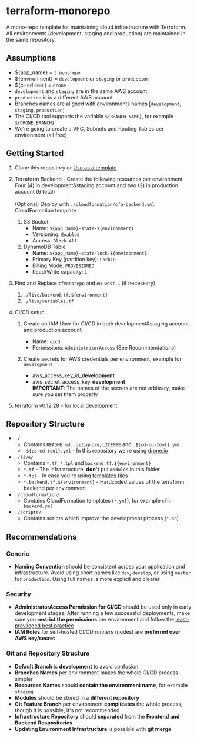 # terraform-monorepo

A mono-repo template for maintaining cloud infrastructure with Terraform. All environments (development, staging and production) are maintained in the same repository.

## Assumptions

- \${app_name} = `tfmonorepo`
- \${environment} = `development` or `staging` or `production`
- \${ci-cd-tool} = `drone`
- `development` and `staging` are in the same AWS account
- `production` is in a different AWS account
- Branches names are aligned with environments names [`development`, `staging`, `production`]
- The CI/CD tool supports the variable `${BRANCH_NAME}`, for example `${DRONE_BRANCH}`
- We're going to create a VPC, Subnets and Routing Tables per environment (all free)

## Getting Started

1. Clone this repository or [Use as a template](https://github.com/unfor19/terraform-monorepo/generate)
1. Terraform Backend - Create the following resources per environment
   <br>Four (4) in development&staging account and two (2) in production account (6 total)
   <br>
   <br>(Optional) Deploy with `./cloudformation/cfn-backend.yml` CloudFormation template
   <br>
   1. S3 Bucket
      - Name: `${app_name}-state-${environment}`
      - Versioning: `Enabled`
      - Access: `Block All`
   1. DynamoDB Table
      - Name: `${app_name}-state-lock-${environment}`
      - Primary Key (partition key): `LockID`
      - Billing Mode: `PROVISIONED`
      - Read/Write capacity: `1`
1. Find and Replace `tfmonorepo` and `eu-west-1` (if necessary)
   1. `./live/backend.tf.${environment}`
   1. `./live/variables.tf`
1. CI/CD setup

   1. Create an IAM User for CI/CD in both development&staging account and production account

      - Name: `cicd`
      - Permissions: `AdministratorAccess` (See Recommendations)

   1. Create secrets for AWS credentials per environment, example for `development`

      - aws_access_key_id\_**development**
      - aws_secret_access_key\_**development**
        <br>**IMPORTANT**: The names of the secrets are not arbitrary, make sure you set them properly

1. [terraform v0.12.28](https://releases.hashicorp.com/terraform/0.12.28/) - for local development

## Repository Structure

- `./`
  - Contains `README.md`, `.gitignore`, `LICENSE` and `.${cd-cd-tool}.yml`
  - `.${cd-cd-tool}.yml` - In this repository we're using [drone.io](https://drone.io)
- `./live/`
  - Contains `*.tf`, `*.tpl` and `backend.tf.${environment}`
  - `*.tf` - The infrastructure, **don't** put `modules` in this folder
  - `*.tpl` - In case you're using [templates files](https://www.terraform.io/docs/configuration/functions/templatefile.html)
  - `*.backend.tf.${environment}` - Hardcoded values of the terraform backend per environment
- `./cloudformation/`
  - Contains CloudFormation templates (`*.yml`), for example `cfn-backend.yml`
- `./scripts/`
  - Contains scripts which improve the development process (`*.sh`)

## Recommendations

### Generic

- **Naming Convention** should be consistent across your application and infrastructure. Avoid using short names like `dev`, `develop`, or using `master` for `production`. Using full names is more explicit and clearer

### Security

- **AdministratorAccess Permission for CI/CD** should be used only in early development stages. After running a few successful deployments, make sure you **restrict the permissions** per environment and follow the [least-previleged best practice](https://docs.aws.amazon.com/IAM/latest/UserGuide/best-practices.html#grant-least-privilege)
- **IAM Roles** for self-hosted CI/CD runners (nodes) are **preferred over AWS key/secret**

### Git and Repository Structure

- **Default Branch** is **development** to avoid confusion
- **Branches Names** per environment makes the whole CI/CD process simpler
- **Resources Names** should **contain the environment name**, for example `staging`
- **Modules** should be stored in a **different repository**
- **Git Feature Branch** per environment **complicates** the whole process, though it is possible, it's not recommended
- **Infrastructure Repository** should **separated** from the **Frontend and Backend Respositories**
- **Updating Environment Infrastructure** is possible with **git merge**
